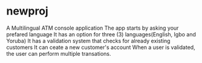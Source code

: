 # newproj
 
A Multilingual ATM console application
The app starts by asking your prefared language
It has an option for three (3) languages(English, Igbo and Yoruba)
It has a validation system that checks for already existing customers
It can ceate a new customer's account
When a user is validated, the user can perform multiple transations.
